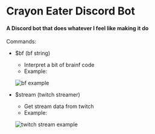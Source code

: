 # Crayon Eater Discord Bot
#### A Discord bot that does whatever I feel like making it do

Commands:
- $bf (bf string)
    - Interpret a bit of brainf code 
    - Example: 
    
    ![bf example](https://media.discordapp.net/attachments/836639722377183252/919094300694954024/unknown.png)
    
- $stream (twitch streamer)
    - Get stream data from twitch 
    - Example: 
    
    ![twitch stream example](https://media.discordapp.net/attachments/593649474945941534/925952459191496744/twitch_example_image.png)
